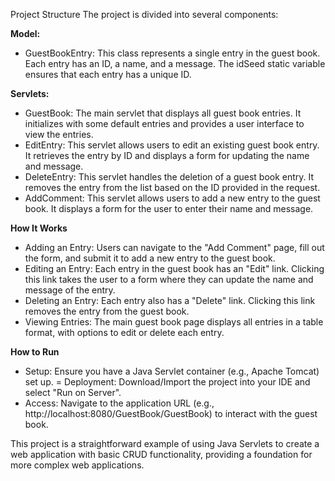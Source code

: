 Project Structure
The project is divided into several components:

**Model:**
- GuestBookEntry: This class represents a single entry in the guest book. Each entry has an ID, a name, and a message. The idSeed static variable ensures that each entry has a unique ID.

**Servlets:**
- GuestBook: The main servlet that displays all guest book entries. It initializes with some default entries and provides a user interface to view the entries.
- EditEntry: This servlet allows users to edit an existing guest book entry. It retrieves the entry by ID and displays a form for updating the name and message.
- DeleteEntry: This servlet handles the deletion of a guest book entry. It removes the entry from the list based on the ID provided in the request.
- AddComment: This servlet allows users to add a new entry to the guest book. It displays a form for the user to enter their name and message.
  
**How It Works**
- Adding an Entry: Users can navigate to the "Add Comment" page, fill out the form, and submit it to add a new entry to the guest book.
- Editing an Entry: Each entry in the guest book has an "Edit" link. Clicking this link takes the user to a form where they can update the name and message of the entry.
- Deleting an Entry: Each entry also has a "Delete" link. Clicking this link removes the entry from the guest book.
- Viewing Entries: The main guest book page displays all entries in a table format, with options to edit or delete each entry.
  
**How to Run**
- Setup: Ensure you have a Java Servlet container (e.g., Apache Tomcat) set up.
= Deployment: Download/Import the project into your IDE and select "Run on Server".
- Access: Navigate to the application URL (e.g., http://localhost:8080/GuestBook/GuestBook) to interact with the guest book.

This project is a straightforward example of using Java Servlets to create a web application with basic CRUD functionality, providing a foundation for more complex web applications.

